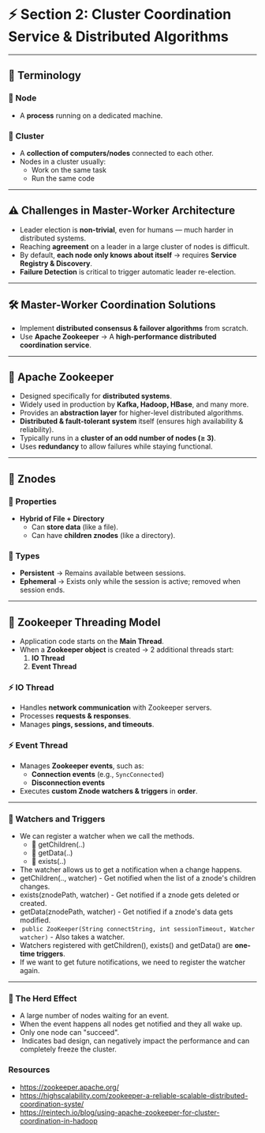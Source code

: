 # ⚡ Section 2: Cluster Coordination Service & Distributed Algorithms

---

## 📖 Terminology

### 🔹 Node
- A **process** running on a dedicated machine.

### 🔹 Cluster
- A **collection of computers/nodes** connected to each other.  
- Nodes in a cluster usually:  
  - Work on the same task  
  - Run the same code  

---

## ⚠️ Challenges in Master-Worker Architecture

- Leader election is **non-trivial**, even for humans — much harder in distributed systems.  
- Reaching **agreement** on a leader in a large cluster of nodes is difficult.  
- By default, **each node only knows about itself** → requires **Service Registry & Discovery**.  
- **Failure Detection** is critical to trigger automatic leader re-election.  

---

## 🛠️ Master-Worker Coordination Solutions

- Implement **distributed consensus & failover algorithms** from scratch.  
- Use **Apache Zookeeper** → A **high-performance distributed coordination service**.  

---

## 🐘 Apache Zookeeper

- Designed specifically for **distributed systems**.  
- Widely used in production by **Kafka, Hadoop, HBase**, and many more.  
- Provides an **abstraction layer** for higher-level distributed algorithms.  
- **Distributed & fault-tolerant system** itself (ensures high availability & reliability).  
- Typically runs in a **cluster of an odd number of nodes (≥ 3)**.  
- Uses **redundancy** to allow failures while staying functional.  

---

## 📂 Znodes

### 🔹 Properties
- **Hybrid of File + Directory**  
  - Can **store data** (like a file).  
  - Can have **children znodes** (like a directory).  

### 🔹 Types
- **Persistent** → Remains available between sessions.  
- **Ephemeral** → Exists only while the session is active; removed when session ends.  

---

## 🔄 Zookeeper Threading Model

- Application code starts on the **Main Thread**.  
- When a **Zookeeper object** is created → 2 additional threads start:  
  1. **IO Thread**  
  2. **Event Thread**  

### ⚡ IO Thread
- Handles **network communication** with Zookeeper servers.  
- Processes **requests & responses**.  
- Manages **pings, sessions, and timeouts**.  

### ⚡ Event Thread
- Manages **Zookeeper events**, such as:  
  - **Connection events** (e.g., `SyncConnected`)  
  - **Disconnection events**  
- Executes **custom Znode watchers & triggers** in **order**.  

---

### 👀 Watchers and Triggers
- We can register a watcher when we call the methods.
    - 📂 getChildren(..)
    - 📑 getData(..)
    - 📌 exists(..)
-  The watcher allows us to get a notification when a change happens.
-  getChildren(.., watcher) - Get notified when the list of a znode's children changes.
-  exists(znodePath, watcher) - Get notified if a znode gets deleted or created.
-  getData(znodePath, watcher) - Get notified if a znode's data gets modified.
- ️ `public ZooKeeper(String connectString, int sessionTimeout, Watcher watcher)` - Also takes a watcher.
-  Watchers registered with getChildren(), exists() and getData() are **one-time triggers**.
-  If we want to get future notifications, we need to register the watcher again.

---

### 🐑 The Herd Effect
-  A large number of nodes waiting for an event.
-  When the event happens all nodes get notified and they all wake up.
-  Only one node can "succeed".
- ️ Indicates bad design, can negatively impact the performance and can completely freeze the cluster.

### Resources
- https://zookeeper.apache.org/
- https://highscalability.com/zookeeper-a-reliable-scalable-distributed-coordination-syste/
- https://reintech.io/blog/using-apache-zookeeper-for-cluster-coordination-in-hadoop
